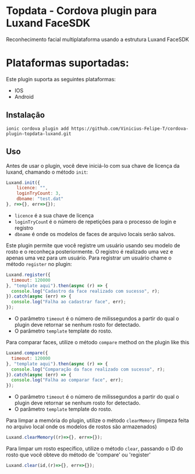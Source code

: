 # Topdata - Cordova plugin para Luxand FaceSDK
Reconhecimento facial multiplataforma usando a estrutura Luxand FaceSDK

# Plataformas suportadas:
Este plugin suporta as seguintes plataformas:

* IOS
* Android

## Instalação

`ionic cordova plugin add https://github.com/Vinicius-Felipe-T/cordova-plugin-topdata-luxand.git`

## Uso
Antes de usar o plugin, você deve iniciá-lo com sua chave de licença da luxand, chamando o método `init`:

```js
Luxand.init({
    licence: "",
    loginTryCount: 3,
    dbname: "test.dat"
}, r=>{}, err=>{});
```
-  `licence` é a sua chave de licença
-  `loginTryCoun`t é o número de repetições para o processo de login e registro
-  `dbname` é onde os modelos de faces de arquivo locais serão salvos.

Este plugin permite que você registre um usuário usando seu modelo de rosto e o reconheça posteriormente. O registro é realizado uma vez e apenas uma vez para um usuário. Para registrar um usuário chame o método `register` no plugin:

```js
Luxand.register({
  timeout: 120000
}, "template aqui").then(async (r) => {
  console.log("Cadastro da face realizado com sucesso", r);
}).catch(async (err) => {
  console.log("Falha ao cadastrar face", err);
});
```

- O parâmetro `timeout` é o número de milissegundos a partir do qual o plugin deve retornar se nenhum rosto for detectado.
- O parâmetro `template` template do rosto.

Para comparar faces, utilize o método `compare` method on the plugin like this

```js
Luxand.compare({
  timeout: 120000
}, "template aqui").then(async (r) => {
  console.log("Comparação da face realizado com sucesso", r);
}).catch(async (err) => {
  console.log("Falha ao comparar face", err);
});
```

- O parâmetro `timeout` é o número de milissegundos a partir do qual o plugin deve retornar se nenhum rosto for detectado.
- O parâmetro `template` template do rosto.

Para limpar a memória do plugin, utilize o método `clearMemory` (limpeza feita no arquivo local onde os modelos de rostos são armazenados)
```js
Luxand.clearMemory((r)=>{}, err=>{});
```

Para limpar um rosto específico, utilize o método `clear`, passando o ID do rosto que você obteve do método de 'compare' ou 'register'
```js
Luxand.clear(id,(r)=>{}, err=>{});
```
